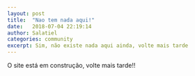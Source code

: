```yaml
---
layout: post
title:  "Nao tem nada aqui!"
date:   2018-07-04 22:19:14
author: Salatiel
categories: community
excerpt: Sim, não existe nada aqui ainda, volte mais tarde 
---
```

O site está em construção, volte mais tarde!!
